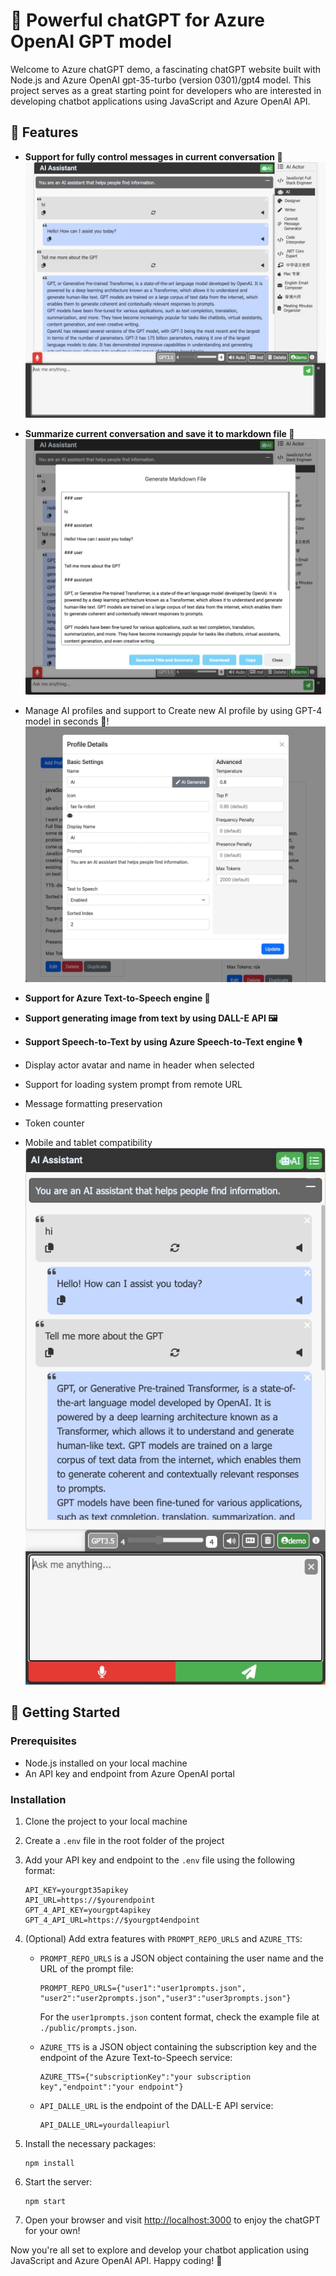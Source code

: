 # 🤖 Powerful chatGPT for Azure OpenAI GPT model 

Welcome to Azure chatGPT demo, a fascinating chatGPT website built with Node.js and Azure OpenAI gpt-35-turbo (version 0301)/gpt4 model. This project serves as a great starting point for developers who are interested in developing chatbot applications using JavaScript and Azure OpenAI API.

## 🌟 Features
- **Support for fully control messages in current conversation 💬**
![Dekstop Screenshot](screenshot_desktop.png)

- **Summarize current conversation and save it to markdown file 📝**
![Export to markdown file](screenshot_markdown.png)

- Manage AI profiles and support to Create new AI profile by using GPT-4 model in seconds 🤖!
![Manage AI profile](screenshot_profile_manager.png)

- **Support for Azure Text-to-Speech engine 📢**
- **Support generating image from text by using DALL-E API 🖼️**
- **Support Speech-to-Text by using Azure Speech-to-Text engine 🎙️**
- Display actor avatar and name in header when selected
- Support for loading system prompt from remote URL
- Message formatting preservation
- Token counter
- Mobile and tablet compatibility
![Optimize for mobile](screenshot_mobile.png)


## 🚀 Getting Started

### Prerequisites

- Node.js installed on your local machine
- An API key and endpoint from Azure OpenAI portal

### Installation

1. Clone the project to your local machine
2. Create a `.env` file in the root folder of the project
3. Add your API key and endpoint to the `.env` file using the following format:

   ```
   API_KEY=yourgpt35apikey
   API_URL=https://$yourendpoint
   GPT_4_API_KEY=yourgpt4apikey
   GPT_4_API_URL=https://$yourgpt4endpoint
   ```

4. (Optional) Add extra features with `PROMPT_REPO_URLS` and `AZURE_TTS`:

   - `PROMPT_REPO_URLS` is a JSON object containing the user name and the URL of the prompt file:
     ```
     PROMPT_REPO_URLS={"user1":"user1prompts.json", "user2":"user2prompts.json","user3":"user3prompts.json"}
     ```
     For the `user1prompts.json` content format, check the example file at `./public/prompts.json`.

   - `AZURE_TTS` is a JSON object containing the subscription key and the endpoint of the Azure Text-to-Speech service:

     ```
     AZURE_TTS={"subscriptionKey":"your subscription key","endpoint":"your endpoint"}
     ```
   - `API_DALLE_URL` is the endpoint of the DALL-E API service:
     ```
     API_DALLE_URL=yourdalleapiurl
     ```
     
5. Install the necessary packages:

   ```
   npm install
   ```

6. Start the server:

   ```
   npm start
   ```

7. Open your browser and visit [http://localhost:3000](http://localhost:3000) to enjoy the chatGPT for your own!


Now you're all set to explore and develop your chatbot application using JavaScript and Azure OpenAI API. Happy coding! 🎉
